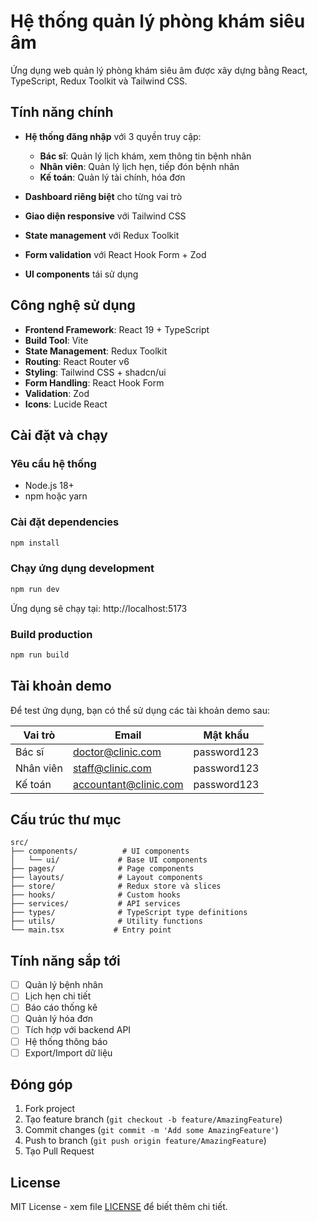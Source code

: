# Hệ thống quản lý phòng khám siêu âm

Ứng dụng web quản lý phòng khám siêu âm được xây dựng bằng React, TypeScript, Redux Toolkit và Tailwind CSS.

## Tính năng chính

- **Hệ thống đăng nhập** với 3 quyền truy cập:
  - **Bác sĩ**: Quản lý lịch khám, xem thông tin bệnh nhân
  - **Nhân viên**: Quản lý lịch hẹn, tiếp đón bệnh nhân
  - **Kế toán**: Quản lý tài chính, hóa đơn

- **Dashboard riêng biệt** cho từng vai trò
- **Giao diện responsive** với Tailwind CSS
- **State management** với Redux Toolkit
- **Form validation** với React Hook Form + Zod
- **UI components** tái sử dụng

## Công nghệ sử dụng

- **Frontend Framework**: React 19 + TypeScript
- **Build Tool**: Vite
- **State Management**: Redux Toolkit
- **Routing**: React Router v6
- **Styling**: Tailwind CSS + shadcn/ui
- **Form Handling**: React Hook Form
- **Validation**: Zod
- **Icons**: Lucide React

## Cài đặt và chạy

### Yêu cầu hệ thống
- Node.js 18+
- npm hoặc yarn

### Cài đặt dependencies
```bash
npm install
```

### Chạy ứng dụng development
```bash
npm run dev
```

Ứng dụng sẽ chạy tại: http://localhost:5173

### Build production
```bash
npm run build
```

## Tài khoản demo

Để test ứng dụng, bạn có thể sử dụng các tài khoản demo sau:

| Vai trò | Email | Mật khẩu |
|---------|-------|----------|
| Bác sĩ | doctor@clinic.com | password123 |
| Nhân viên | staff@clinic.com | password123 |
| Kế toán | accountant@clinic.com | password123 |

## Cấu trúc thư mục

```
src/
├── components/          # UI components
│   └── ui/             # Base UI components
├── pages/              # Page components
├── layouts/            # Layout components
├── store/              # Redux store và slices
├── hooks/              # Custom hooks
├── services/           # API services
├── types/              # TypeScript type definitions
├── utils/              # Utility functions
└── main.tsx           # Entry point
```

## Tính năng sắp tới

- [ ] Quản lý bệnh nhân
- [ ] Lịch hẹn chi tiết
- [ ] Báo cáo thống kê
- [ ] Quản lý hóa đơn
- [ ] Tích hợp với backend API
- [ ] Hệ thống thông báo
- [ ] Export/Import dữ liệu

## Đóng góp

1. Fork project
2. Tạo feature branch (`git checkout -b feature/AmazingFeature`)
3. Commit changes (`git commit -m 'Add some AmazingFeature'`)
4. Push to branch (`git push origin feature/AmazingFeature`)
5. Tạo Pull Request

## License

MIT License - xem file [LICENSE](LICENSE) để biết thêm chi tiết.
